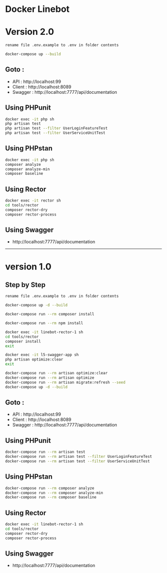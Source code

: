 # Docker Linebot
# Version 2.0 
```bash
rename file .env.example to .env in folder contents 
```
```bash
docker-compose up --build 
```
## Goto : 
- API     : http://localhost:99
- Client  : http://localhost:8089
- Swagger : http://localhost:7777/api/documentation

## Using PHPunit 
```bash
docker exec -it php sh
php artisan test 
php artisan test --filter UserLoginFeatureTest
php artisan test --filter UserServiceUnitTest
```
## Using PHPstan 
```bash
docker exec -it php sh
composer analyze
composer analyze-min
composer baseline
```
## Using Rector  
```bash
docker exec -it rector sh 
cd tools/rector
composer rector-dry
composer rector-process
```
## Using Swagger  
- http://localhost:7777/api/documentation


-------------------------------------------------------------------------------------
# version 1.0
## Step by Step
```bash
rename file .env.example to .env in folder contents 
```
```bash
docker-compose up -d --build 
```
```bash
docker-compose run --rm composer install 
```
```bash
docker-compose run --rm npm install 
```
```bash
docker exec -it linebot-rector-1 sh 
cd tools/rector 
composer install
exit 
```
```bash
docker exec -it l5-swagger-app sh
php artisan optimize:clear 
exit   
```
```bash
docker-compose run --rm artisan optimize:clear
docker-compose run --rm artisan optimize
docker-compose run --rm artisan migrate:refresh --seed
docker-compose up -d --build 
```
## Goto : 
- API     : http://localhost:99
- Client  : http://localhost:8089
- Swagger : http://localhost:7777/api/documentation

## Using PHPunit 
```bash
docker-compose run --rm artisan test 
docker-compose run --rm artisan test --filter UserLoginFeatureTest
docker-compose run --rm artisan test --filter UserServiceUnitTest
```
## Using PHPstan 
```bash
docker-compose run --rm composer analyze
docker-compose run --rm composer analyze-min
docker-compose run --rm composer baseline
```
## Using Rector  
```bash
docker exec -it linebot-rector-1 sh 
cd tools/rector
composer rector-dry
composer rector-process
```

## Using Swagger  
- http://localhost:7777/api/documentation
